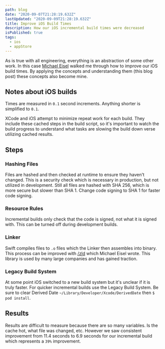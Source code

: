 ```yaml
---
path: blog
date: "2020-09-07T21:28:19.632Z"
lastUpdated: "2020-09-09T21:28:19.632Z"
title: Improve iOS Build Times
description: How our iOS incremental build times were decreased
isPublished: true
tags:
  - ios
  - appStore
---
```


As is true with all engineering, everything is an abstraction of some other work. In this case [Michael Eisel](https://github.com/michaeleisel) walked me through how to improve our iOS build times. By applying the concepts and understanding them (this blog post) these concepts also become mine.

## Notes about iOS builds

Times are measured in `0.1` second increments. Anything shorter is simplified to `0.1`.

XCode and iOS attempt to minimize repeat work for each build. They include these cached steps in the build script, so it's important to watch the build progress to understand what tasks are slowing the build down verse utilizing cached results.

## Steps

### Hashing Files

Files are hashed and then checked at runtime to ensure they haven't changed. This is a security check which is necessary in production, but not utilized in development. Still all files are hashed with SHA 256, which is more secure but slower than SHA 1. Change code signing to SHA 1 for faster code signing.

### Resource Rules

Incremental builds only check that the code is signed, not what it is signed with. This can be turned off during development builds.

### Linker

Swift compiles files to `.o` files which the Linker then assembles into binary. This process can be improved with [/zld](https://github.com/michaeleisel/zld) which Michael Eisel wrote. This library is used by many large companies and has gained traction.

### Legacy Build System

At some point iOS switched to a new build system but it's unclear if it is truly faster. For quicker incremental builds use the Legacy Build System. Be sure to clear Derived Date `~/Library/Developer/Xcode/DerivedDate` then `$ pod install`.

## Results

Results are difficult to measure because there are so many variables. Is the cache hot, what file was changed, etc. However we saw consistent improvement from 11.4 seconds to 6.9 seconds for our incremental build which represents a `39%` improvement.
